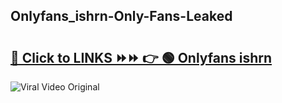 
 ## Onlyfans_ishrn-Only-Fans-Leaked

# <h2><a href="https://clipsfans.com/Onlyfans_ishrn&ref=git">🔗 Click to LINKS ⏩⏩ 👉 🟢 Onlyfans ishrn </a></h2>

<a href="https://clipsfans.com/Onlyfans_ishrn&ref=git" rel="nofollow" data-target="animated-image.originalLink"><img src="https://i.ibb.co.com/xMMVF88/686577567.gif" alt="Viral Video Original" style="max-width: 100%; display: inline-block;" data-target="animated-image.originalImage"></a>
